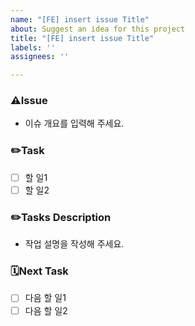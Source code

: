 ```yaml
---
name: "[FE] insert issue Title"
about: Suggest an idea for this project
title: "[FE] insert issue Title"
labels: ''
assignees: ''

---
```


### ⚠️Issue
- 이슈 개요를 입력해 주세요.

### ✏️Task
- [ ] 할 일1
- [ ] 할 일2

### ✏️Tasks Description
* 작업 설명을 작성해 주세요.

### 🗓Next Task
- [ ] 다음 할 일1
- [ ] 다음 할 일2

